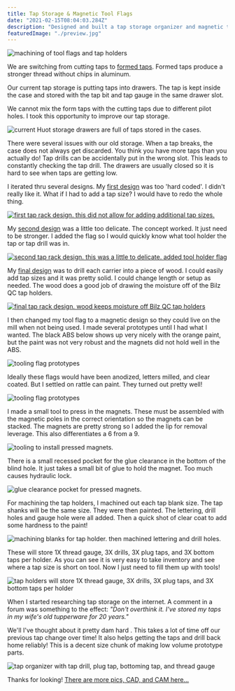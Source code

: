 ```yaml
---
title: Tap Storage & Magnetic Tool Flags
date: "2021-02-15T08:04:03.284Z"
description: "Designed and built a tap storage organizer and magnetic tool flags"
featuredImage: "./preview.jpg"
---
```


<img class="blog-img" src="https://circuit-case-blog.s3-us-west-1.amazonaws.com/tap-rack/link-pic.jpg" alt="machining of tool flags and tap holders"><br/>

We are switching from cutting taps to <a href="https://www.youtube.com/watch?v=if_XksIesGk" target="_blank">formed taps</a>. Formed taps produce a stronger thread without chips in aluminum.

Our current tap storage is putting taps into drawers. The tap is kept inside the case and stored with the tap bit and tap gauge in the same drawer slot.

We cannot mix the form taps with the cutting taps due to different pilot holes. I took this opportunity to improve our tap storage.

<img class="blog-img" src="https://circuit-case-blog.s3-us-west-1.amazonaws.com/tap-rack/tap-drawer.jpg" alt="current Huot storage drawers are full of taps stored in the cases."><br/>

There were several issues with our old storage. When a tap breaks, the case does not always get discarded. You think you have more taps than you actually do! Tap drills can be accidentally put in the wrong slot. This leads to constantly checking the tap drill. The drawers are usually closed so it is hard to see when taps are getting low.

I iterated thru several designs. My <a href="https://cad.onshape.com/documents/b82ac90fe6855c8afe667c3f/v/2c478eaceaea9a9e4ebf46c7/e/1f08476f395f84bc891c5749" target="_blank">first design</a> was too 'hard coded'. I didn't really like it. What if I had to add a tap size? I would have to redo the whole thing.

<a href="https://cad.onshape.com/documents/b82ac90fe6855c8afe667c3f/v/2c478eaceaea9a9e4ebf46c7/e/1f08476f395f84bc891c5749" target="_blank"><img class="blog-img" src="https://circuit-case-blog.s3-us-west-1.amazonaws.com/tap-rack/first-tap-rack-design.JPG" alt="first tap rack design. this did not allow for adding additional tap sizes."></a><br/>

My <a href="https://cad.onshape.com/documents/b82ac90fe6855c8afe667c3f/v/51d0252e98b4570f96d194ce/e/1f08476f395f84bc891c5749" target="_blank">second design</a> was a little too delicate. The concept worked. It just need to be stronger. I added the flag so I would quickly know what tool holder the tap or tap drill was in.

<a href="https://cad.onshape.com/documents/b82ac90fe6855c8afe667c3f/v/51d0252e98b4570f96d194ce/e/1f08476f395f84bc891c5749" target="_blank"><img class="blog-img" src="https://circuit-case-blog.s3-us-west-1.amazonaws.com/tap-rack/second-tap-rack-design.JPG" alt="second tap rack design. this was a little to delicate. added tool holder flag"></a><br/>

My <a href="https://cad.onshape.com/documents/b82ac90fe6855c8afe667c3f/w/d4ffc7331d96f408225cc040/e/1f08476f395f84bc891c5749" target="_blank">final design</a> was to drill each carrier into a piece of wood. I could easily add tap sizes and it was pretty solid. I could change length or setup as needed. The wood does a good job of drawing the moisture off of the Bilz QC tap holders.

<a href="https://cad.onshape.com/documents/b82ac90fe6855c8afe667c3f/w/d4ffc7331d96f408225cc040/e/1f08476f395f84bc891c5749" target="_blank"><img class="blog-img" src="https://circuit-case-blog.s3-us-west-1.amazonaws.com/tap-rack/final-design.JPG" alt="final tap rack design. wood keeps moisture off Bilz QC tap holders"></a><br/>

I then changed my tool flag to a magnetic design so they could live on the mill when not being used. I made several prototypes until I had what I wanted. The black ABS below shows up very nicely with the orange paint, but the paint was not very robust and the magnets did not hold well in the ABS.

<img class="blog-img" src="https://circuit-case-blog.s3-us-west-1.amazonaws.com/tap-rack/tool-flag.jpg" alt="tooling flag prototypes"><br/>

Ideally these flags would have been anodized, letters milled, and clear coated. But I settled on rattle can paint. They turned out pretty well!

<img class="blog-img" src="https://circuit-case-blog.s3-us-west-1.amazonaws.com/tap-rack/final-tool-flags.jpg" alt="tooling flag prototypes"><br/>

I made a small tool to press in the magnets. These must be assembled with the magnetic poles in the correct orientation so the magnets can be stacked. The magnets are pretty strong so I added the lip for removal leverage. This also differentiates a 6 from a 9.

<img class="blog-img" src="https://circuit-case-blog.s3-us-west-1.amazonaws.com/tap-rack/tooling-magnet.jpg" alt="tooling to install pressed magnets."><br/>

There is a small recessed pocket for the glue clearance in the bottom of the blind hole. It just takes a small bit of glue to hold the magnet. Too much causes hydraulic lock.

<img class="blog-img" src="https://circuit-case-blog.s3-us-west-1.amazonaws.com/tap-rack/glue-pocket.JPG" alt="glue clearance pocket for pressed magnets."><br/>

For machining the tap holders, I machined out each tap blank size. The tap shanks will be the same size. They were then painted. The lettering, drill holes and gauge hole were all added. Then a quick shot of clear coat to add some hardness to the paint!

<img class="blog-img" src="https://circuit-case-blog.s3-us-west-1.amazonaws.com/tap-rack/tap-blanks.jpg" alt="machining blanks for tap holder. then machined lettering and drill holes."><br/>

These will store 1X thread gauge, 3X drills, 3X plug taps, and 3X bottom taps per holder. As you can see it is very easy to take inventory and see where a tap size is short on tool. Now I just need to fill them up with tools!<br/>

<img class="blog-img" src="https://circuit-case-blog.s3-us-west-1.amazonaws.com/tap-rack/details-tap-holder.jpg" alt="tap holders will store 1X thread gauge, 3X drills, 3X plug taps, and 3X bottom taps per holder"><br/>

When I started researching tap storage on the internet. A comment in a forum was something to the effect: _"Don't overthink it. I've stored my taps in my wife's old tupperware for 20 years."_

We'll I've thought about it pretty dam hard . This takes a lot of time off our previous tap change over time! It also helps getting the taps and drill back home reliably! This is a decent size chunk of making low volume prototype parts.

<img class="blog-img" src="https://circuit-case-blog.s3-us-west-1.amazonaws.com/tap-rack/preview.jpg" alt="tap organizer with tap drill, plug tap, bottoming tap, and thread gauge"><br/>

Thanks for looking! <a href="https://cad.onshape.com/documents/b82ac90fe6855c8afe667c3f/w/d4ffc7331d96f408225cc040/e/1f08476f395f84bc891c5749" target="_blank">There are more pics, CAD, and CAM here...</a>
